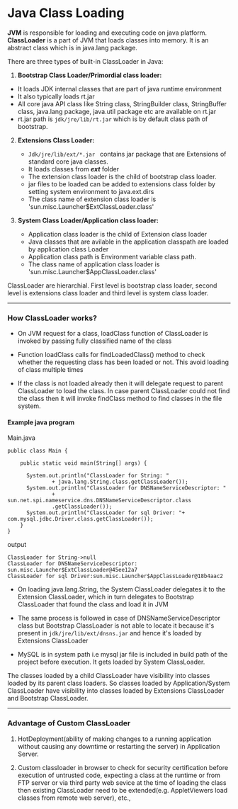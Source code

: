 # Java Class Loading


**JVM** is responsible for loading and executing code on java platform. **ClassLoader** is a part of JVM that loads classes into memory. It is an abstract class which is in java.lang package.

There are three types of built-in ClassLoader in Java:

1. **Bootstrap Class Loader/Primordial class loader:**  
  * It loads JDK internal classes that are part of  java runtime environment
  * It also typically loads rt.jar
  * All core java API class like String class, StringBuilder class, StringBuffer class, java.lang package, java.util package etc are available on rt.jar
  * rt.jar path is
   `jdk/jre/lib/rt.jar`  which is by default class path of bootstrap.

2. **Extensions Class Loader:**
   * `Jdk/jre/lib/ext/*.jar ` contains jar package that are Extensions of standard core java classes.
   * It loads classes from **_ext_** folder
   * The extension class loader is the child of bootstrap class loader.
   * jar files to be loaded can be added to extensions class folder by setting system environment to java.ext.dirs
   * The class name of extension class loader is
   'sun.misc.Launcher$ExtClassLoader.class'

3. **System Class Loader/Application class loader:**
   * Application class loader is the child of Extension class loader
   * Java classes that are avilable in the application classpath are loaded by application class Loader
   * Application class path is Environment variable class path.
   * The class name of application class loader is
   'sun.misc.Launcher$AppClassLoader.class'

ClassLoader are hierarchial. First level is bootstrap class loader, second level is extensions class loader and third level is system class loader.

___
### How ClassLoader works?

 * On JVM request for a class, loadClass function of ClassLoader is invoked by passing fully classified name of the class

 * Function loadClass calls for findLoadedClass() method to check whether the requesting class has been loaded or not. This avoid loading of class multiple times

* If the class is not loaded already then it will delegate request to parent ClassLoader to load the class. In case parent ClassLoader could not find the class then it will invoke findClass method to find classes in the file system.

#### Example java program

Main.java
```
public class Main {

    public static void main(String[] args) {

      System.out.println("ClassLoader for String: "
              + java.lang.String.class.getClassLoader());
      System.out.println("ClassLoader for DNSNameServiceDescriptor: "
              + sun.net.spi.nameservice.dns.DNSNameServiceDescriptor.class
              .getClassLoader());
      System.out.println("ClassLoader for sql Driver: "+ com.mysql.jdbc.Driver.class.getClassLoader());
    }
}

```
output

```
ClassLoader for String->null
ClassLoader for DNSNameServiceDescriptor: sun.misc.Launcher$ExtClassLoader@45ee12a7
ClassLoader for sql Driver:sun.misc.Launcher$AppClassLoader@18b4aac2
```
* On loading java.lang.String, the System ClassLoader delegates it to the Extension ClassLoader, which in turn delegates to Bootstrap ClassLoader that found the class and load it in JVM

* The same process is followed in case of DNSNameServiceDescriptor class but Bootstrap ClassLoader is not able to locate it because it's present in `jdk/jre/lib/ext/dnsns.jar` and hence it's loaded by Extensions ClassLoader

* MySQL is in system path i.e mysql jar file is included in build path of the project before execution. It gets loaded by System ClassLoader.

The classes loaded by a child ClassLoader have visibility into classes loaded by its parent class loaders. So classes loaded by Application/System ClassLoader have visibility into classes loaded by Extensions ClassLoader and Bootstrap ClassLoader.
___
### Advantage of Custom ClassLoader

1. HotDeployment(ability of making changes to a running application without causing any downtime or restarting the server) in Application Server.

2. Custom classloader in browser to check for security certification before execution of untrusted code, expecting a class at the runtime or from FTP server or via third party web sevice at the time of loading the class then existing ClassLoader need to be extended(e.g. AppletViewers load classes from remote web server), etc.,
